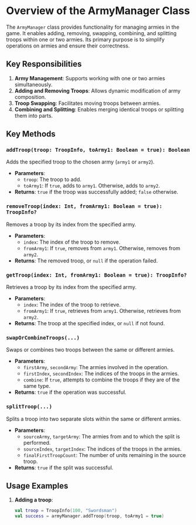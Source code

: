 # Overview of the ArmyManager Class

The `ArmyManager` class provides functionality for managing armies in the game. It enables adding, removing, swapping, combining, and splitting troops within one or two armies. Its primary purpose is to simplify operations on armies and ensure their correctness.

## Key Responsibilities
1. **Army Management**: Supports working with one or two armies simultaneously.
2. **Adding and Removing Troops**: Allows dynamic modification of army composition.
3. **Troop Swapping**: Facilitates moving troops between armies.
4. **Combining and Splitting**: Enables merging identical troops or splitting them into parts.

## Key Methods

### `addTroop(troop: TroopInfo, toArmy1: Boolean = true): Boolean`
Adds the specified troop to the chosen army (`army1` or `army2`).

- **Parameters**:
    - `troop`: The troop to add.
    - `toArmy1`: If `true`, adds to `army1`. Otherwise, adds to `army2`.
- **Returns**: `true` if the troop was successfully added; `false` otherwise.

### `removeTroop(index: Int, fromArmy1: Boolean = true): TroopInfo?`
Removes a troop by its index from the specified army.

- **Parameters**:
    - `index`: The index of the troop to remove.
    - `fromArmy1`: If `true`, removes from `army1`. Otherwise, removes from `army2`.
- **Returns**: The removed troop, or `null` if the operation failed.

### `getTroop(index: Int, fromArmy1: Boolean = true): TroopInfo?`
Retrieves a troop by its index from the specified army.

- **Parameters**:
    - `index`: The index of the troop to retrieve.
    - `fromArmy1`: If `true`, retrieves from `army1`. Otherwise, retrieves from `army2`.
- **Returns**: The troop at the specified index, or `null` if not found.

### `swapOrCombineTroops(...)`
Swaps or combines two troops between the same or different armies.

- **Parameters**:
    - `firstArmy`, `secondArmy`: The armies involved in the operation.
    - `firstIndex`, `secondIndex`: The indices of the troops in the armies.
    - `combine`: If `true`, attempts to combine the troops if they are of the same type.
- **Returns**: `true` if the operation was successful.

### `splitTroop(...)`
Splits a troop into two separate slots within the same or different armies.

- **Parameters**:
    - `sourceArmy`, `targetArmy`: The armies from and to which the split is performed.
    - `sourceIndex`, `targetIndex`: The indices of the troops in the armies.
    - `finalFirstTroopCount`: The number of units remaining in the source troop.
- **Returns**: `true` if the split was successful.

## Usage Examples
1. **Adding a troop**:
   ```kotlin
   val troop = TroopInfo(100, "Swordsman")
   val success = armyManager.addTroop(troop, toArmy1 = true)
